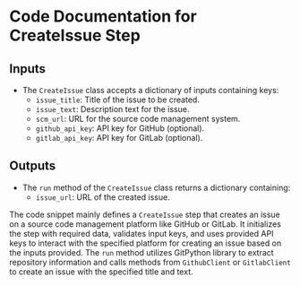 # Code Documentation for CreateIssue Step

## Inputs
- The `CreateIssue` class accepts a dictionary of inputs containing keys:
  - `issue_title`: Title of the issue to be created.
  - `issue_text`: Description text for the issue.
  - `scm_url`: URL for the source code management system.
  - `github_api_key`: API key for GitHub (optional).
  - `gitlab_api_key`: API key for GitLab (optional).

## Outputs
- The `run` method of the `CreateIssue` class returns a dictionary containing:
  - `issue_url`: URL of the created issue.

The code snippet mainly defines a `CreateIssue` step that creates an issue on a source code management platform like GitHub or GitLab. It initializes the step with required data, validates input keys, and uses provided API keys to interact with the specified platform for creating an issue based on the inputs provided. The `run` method utilizes GitPython library to extract repository information and calls methods from `GithubClient` or `GitlabClient` to create an issue with the specified title and text.